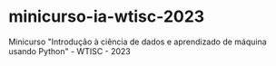 # minicurso-ia-wtisc-2023
Minicurso "Introdução à ciência de dados e aprendizado de máquina usando Python" - WTISC - 2023
